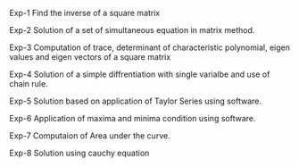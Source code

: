 Exp-1
Find the inverse of a square matrix

Exp-2
Solution of a set of simultaneous equation in matrix method.

Exp-3
Computation of trace, determinant of characteristic polynomial, eigen values and eigen vectors of a square matrix

Exp-4
Solution of a simple diffrentiation with single varialbe and use of chain rule.

Exp-5
Solution based on application of Taylor Series using software.

Exp-6
Application of maxima and minima condition using software.

Exp-7
Computaion of Area under the curve.

Exp-8
Solution using cauchy equation
